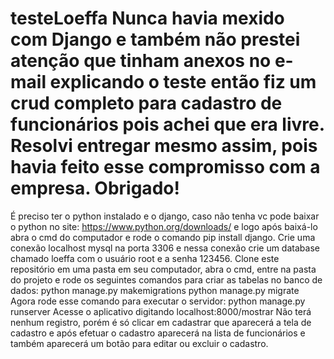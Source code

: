 # testeLoeffa  Nunca havia mexido com Django e também não prestei atenção que tinham anexos no e-mail explicando o teste então fiz um crud completo para cadastro de funcionários pois achei que era livre. Resolvi entregar mesmo assim, pois havia feito esse compromisso com a empresa. Obrigado!
É preciso ter o python instalado e o django, caso não tenha vc pode baixar o python no site: https://www.python.org/downloads/ e
logo após baixá-lo abra o cmd do computador e rode o comando pip install django.
Crie uma conexão localhost mysql na porta 3306 e nessa conexão crie um database chamado loeffa com o usuário root e a senha 123456.
Clone este repositório em uma pasta em seu computador, abra o cmd, entre na pasta do projeto e rode os seguintes comandos para criar as tabelas no banco de dados:
python manage.py makemigrations 
python manage.py migrate
Agora rode esse comando para executar o servidor:
python manage.py runserver
Acesse o aplicativo digitando localhost:8000/mostrar
Não terá nenhum registro, porém é só clicar em cadastrar que aparecerá a tela de cadastro e após efetuar o cadastro aparecerá na lista de funcionários e também aparecerá um botão para editar ou excluir o cadastro.
